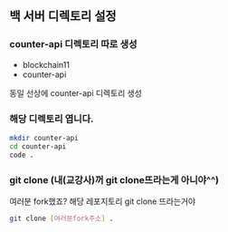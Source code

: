 ## 백 서버 디렉토리 설정

### counter-api 디렉토리 따로 생성

- blockchain11
- counter-api

동일 선상에 counter-api 디렉토리 생성

### 해당 디렉토리 엽니다.

```sh
mkdir counter-api
cd counter-api
code .
```

### git clone (내(교강사)꺼 git clone뜨라는게 아니야^^)

여러분 fork했죠? 해당 레포지토리 git clone 뜨라는거야

```sh
git clone [여러분fork주소] .
```